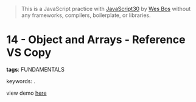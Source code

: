 > This is a JavaScript practice with [JavaScript30](https://javascript30.com/) by [Wes Bos](https://github.com/wesbos) without any frameworks, compilers, boilerplate, or libraries.

# 14 - Object and Arrays - Reference VS Copy
**tags**: FUNDAMENTALS

keywords: .

view demo [here](https://gnovo.github.io/JS30/14-JavaScript_References_VS_Copying/index.html)